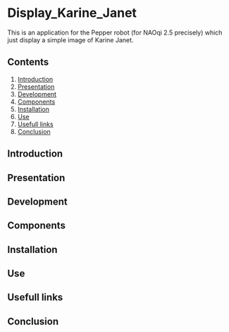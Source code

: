 # Display_Karine_Janet

This is an application for the Pepper robot (for NAOqi 2.5 precisely) which just display a simple image of Karine Janet.

## Contents

1. [Introduction](#introduction)
2. [Presentation](#presentation)
3. [Development](#development)
4. [Components](#components)
5. [Installation](#installation)
6. [Use](#use)
7. [Usefull links](#usefull_links)
8. [Conclusion](#conclusion)

<a name="introduction"></a>
## Introduction

<a name="presentation"></a>
## Presentation

<a name="development"></a>
## Development

<a name="components"></a>
## Components

<a name="installation"></a>
## Installation

<a name="use"></a>
## Use

<a name="usefull_links"></a>
## Usefull links

<a name="conclusion"></a>
## Conclusion